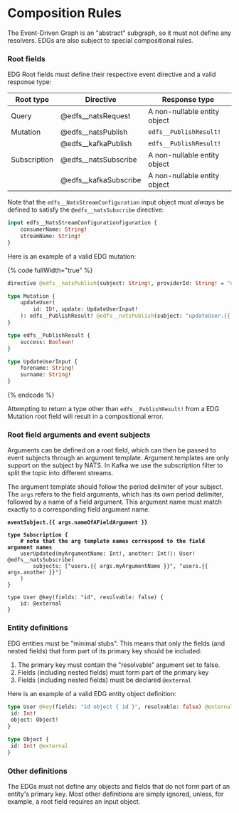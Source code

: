 # Composition Rules

The Event-Driven Graph is an "abstract" subgraph, so it must not define any resolvers. EDGs are also subject to special compositional rules.

### Root fields

EDG Root fields must define their respective event directive and a valid response type:

| Root type    | Directive               | Response type                |
| ------------ | ----------------------- | ---------------------------- |
| Query        | @edfs\_\_natsRequest    | A non-nullable entity object |
| Mutation     | @edfs\_\_natsPublish    | `edfs__PublishResult!`       |
|              | @edfs\_\_kafkaPublish   | `edfs__PublishResult!`       |
| Subscription | @edfs\_\_natsSubscribe  | A non-nullable entity object |
|              | @edfs\_\_kafkaSubscribe | A non-nullable entity object |

Note that the `edfs__NatsStreamConfiguration` input object must _always_ be defined to satisfy the `@edfs__natsSubscribe` directive:

```graphql
input edfs__NatsStreamConfigurationfiguration {
    consumerName: String!
    streamName: String!
}
```

Here is an example of a valid EDG mutation:

{% code fullWidth="true" %}
```graphql
directive @edfs__natsPublish(subject: String!, providerId: String! = "default") on FIELD_DEFINITION

type Mutation {
    updateUser(
        id: ID!, update: UpdateUserInput!
    ): edfs__PublishResult! @edfs__natsPublish(subject: "updateUser.{{ args.id }}")
}

type edfs__PublishResult {
    success: Boolean!
}

type UpdateUserInput {
    forename: String!
    surname: String!
}
```
{% endcode %}

Attempting to return a type other than `edfs__PublishResult!` from a EDG Mutation root field will result in a compositional error.

### Root field arguments and event subjects

Arguments can be defined on a root field, which can then be passed to event subjects through an argument template. Argument templates are only support on the subject by NATS. In Kafka we use the subscription filter to split the topic into different streams.

The argument template should follow the period delimiter of your subject. The `args` refers to the field arguments, which has its own period delimiter, followed by a name of a field argument. This argument name must match exactly to a corresponding field argument name.

<pre class="language-bash"><code class="lang-bash"><strong>eventSubject.{{ args.nameOfAFieldArgument }}
</strong></code></pre>

<pre class="language-graphql" data-full-width="false"><code class="lang-graphql"><strong>type Subscription {
</strong><strong>    # note that the arg template names correspond to the field argument names
</strong>    userUpdated(myArgumentName: Int!, another: Int!): User! @edfs__natsSubscribe(
        subjects: ["users.{{ args.myArgumentName }}", "users.{{ args.another }}"]
    )
}

type User @key(fields: "id", resolvable: false) {
    id: @external
}
</code></pre>

### Entity definitions

EDG entities must be "minimal stubs". This means that only the fields (and nested fields) that form part of its primary key should be included:

1. The primary key must contain the "resolvable" argument set to false.
2. Fields (including nested fields) must form part of the primary key
3. Fields (including nested fields) must be declared `@external`

Here is an example of a valid EDG entity object definition:

```graphql
type User @key(fields: "id object { id }", resolvable: false) @external {
 id: Int!
 object: Object!
}

type Object {
 id: Int! @external
}
```

### Other definitions

The EDGs must not define any objects and fields that do not form part of an entity's primary key. Most other definitions are simply ignored, unless, for example, a root field requires an input object.

